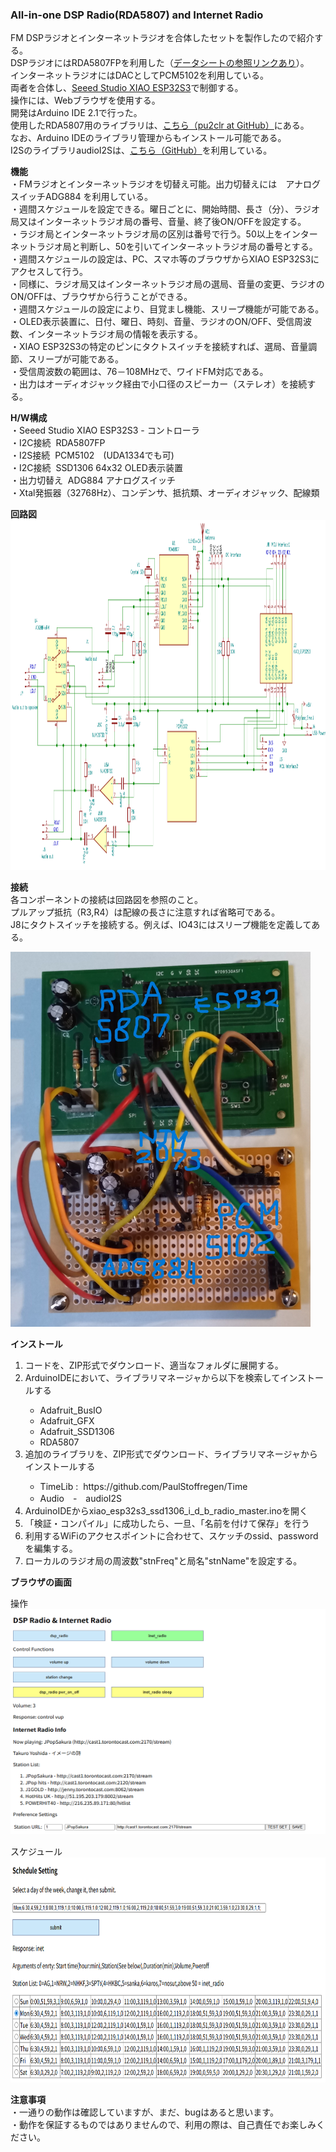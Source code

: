 <p><H3> All-in-one DSP Radio(RDA5807) and Internet Radio</H3></p>
<p>
FM DSPラジオとインターネットラジオを合体したセットを製作したので紹介する。<br>
DSPラジオにはRDA5807FPを利用した（<a href="https://www.aitendo.com/product/4797">データシートの参照リンクあり</a>）。<br>
インターネットラジオにはDACとしてPCM5102を利用している。<br>
両者を合体し、<a href="https://www.switch-science.com/products/8968">Seeed Studio XIAO ESP32S3</a>で制御する。<br>
操作には、Webブラウザを使用する。<br>開発はArduino IDE 2.1で行った。<br>
使用したRDA5807用のライブラリは、<a href="https://github.com/pu2clr/RDA5807">こちら（pu2clr at GitHub）</a>にある。<br>
なお、Arduino IDEのライブラリ管理からもインストール可能である。<br>
I2SのライブラリaudioI2Sは、<a href="https://github.com/schreibfaul1/ESP32-audioI2S  ">こちら（GitHub）</a>を利用している。
</p>
<p><strong>機能</strong><br>
 ・FMラジオとインターネットラジオを切替え可能。出力切替えには　アナログスイッチADG884 を利用している。<br>
 ・週間スケジュールを設定できる。曜日ごとに、開始時間、長さ（分）、ラジオ局又はインターネットラジオ局の番号、音量、終了後ON/OFFを設定する。<br>
 ・ラジオ局とインターネットラジオ局の区別は番号で行う。50以上をインターネットラジオ局と判断し、50を引いてインターネットラジオ局の番号とする。<br>
 ・週間スケジュールの設定は、PC、スマホ等のブラウザからXIAO ESP32S3にアクセスして行う。<br>
 ・同様に、ラジオ局又はインターネットラジオ局の選局、音量の変更、ラジオのON/OFFは、ブラウザから行うことができる。<br>
 ・週間スケジュールの設定により、目覚まし機能、スリープ機能が可能である。<br>
 ・OLED表示装置に、日付、曜日、時刻、音量、ラジオのON/OFF、受信周波数、インターネットラジオ局の情報を表示する。<br>
 ・XIAO ESP32S3の特定のピンにタクトスイッチを接続すれば、選局、音量調節、スリープが可能である。<br>
 ・受信周波数の範囲は、76－108MHzで、ワイドFM対応である。<br>
 ・出力はオーディオジャック経由で小口径のスピーカー（ステレオ）を接続する。<br>
</p>
<p><strong>H/W構成</strong><br>
 ・Seeed Studio XIAO ESP32S3 - コントローラ<br>
 ・I2C接続&nbsp; RDA5807FP<br>
 ・I2S接続&nbsp; PCM5102　(UDA1334でも可)<br>
 ・I2C接続&nbsp; SSD1306 64x32 OLED表示装置<br>
 ・出力切替え&nbsp; ADG884 アナログスイッチ<br>
 ・Xtal発振器（32768Hz）、コンデンサ、抵抗類、オーディオジャック、配線類<br>
</p>
<p>
<strong>回路図</strong><br>
<img src="./xiao_esp32s3_i_d_mini_sch_3.png" width="860" height="560"><br>
</p>
<p><strong>接続</strong><br>
各コンポーネントの接続は回路図を参照のこと。<br>
プルアップ抵抗（R3,R4）は配線の長さに注意すれば省略可である。<br>
J8にタクトスイッチを接続する。例えば、IO43にはスリープ機能を定義してある。<br>
</p>
<!-- p>
<img src="./xiao_esp32s3_i_d.JPG" width="480" height="400"><br>
</p -->
<p>
<img src="./xiao_esp32s3_i_d_board.JPG" width="480" height="600"><br>
</p>
<p><strong>インストール</strong><br>
<ol>
<li>コードを、ZIP形式でダウンロード、適当なフォルダに展開する。</li>
<li>ArduinoIDEにおいて、ライブラリマネージャから以下を検索してインストールする</li>
 <ul>
  <li>Adafruit_BusIO</li>
  <li>Adafruit_GFX</li>
  <li>Adafruit_SSD1306</li>
  <li>RDA5807</li>
 </ul>
<li>追加のライブラリを、ZIP形式でダウンロード、ライブラリマネージャからインストールする</li>
 <ul>
  <li>TimeLib&nbsp;:&nbsp; https://github.com/PaulStoffregen/Time</li>
  <li>Audio　-　audioI2S</li>
 </ul>
<li>ArduinoIDEからxiao_esp32s3_ssd1306_i_d_b_radio_master.inoを開く</li>
<li>「検証・コンパイル」に成功したら、一旦、「名前を付けて保存」を行う</li>
<li>利用するWiFiのアクセスポイントに合わせて、スケッチのssid、passwordを編集する。</li>
<li>ローカルのラジオ局の周波数"stnFreq"と局名"stnName"を設定する。</li>
</ol>
</p>
<p><strong>ブラウザの画面</strong><br>
<p>
操作<br>
<img src="./xiao_esp32s3_i_d_w1.png" width="660" height="360"><br>
</p>
<p>
スケジュール<br>
<img src="./xiao_esp32s3_i_d_w2.png" width="660" height="360"><br>
</p>

<p><strong>注意事項</strong><br>
・一通りの動作は確認していますが、まだ、bugはあると思います。<br>
・動作を保証するものではありませんので、利用の際は、自己責任でお楽しみください。
</p>
